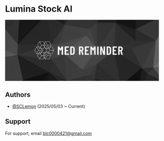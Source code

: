 
# Lumina Stock AI
![Banner](./banner.png)

## Authors

- [@SCLemon](https://github.com/SCLemon)  (2025/05/03 ~ Current)


## Support

For support, email blc0000421@gmail.com
